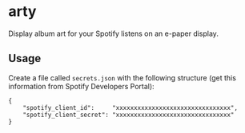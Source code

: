 # arty
Display album art for your Spotify listens on an e-paper display.

## Usage 
Create a file called `secrets.json` with the following structure (get this information from Spotify Developers Portal):
```
{
	"spotify_client_id":     "xxxxxxxxxxxxxxxxxxxxxxxxxxxxxxxx",
	"spotify_client_secret": "xxxxxxxxxxxxxxxxxxxxxxxxxxxxxxxx"
}
```
